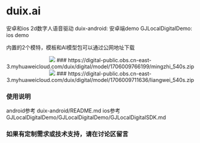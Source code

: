 # duix.ai
安卓和ios 2d数字人语音驱动
duix-android: 安卓端demo
GJLocalDigitalDemo: ios demo

内置的2个模特，模板和AI模型包可以通过公网地址下载

<p align="center">
  <img src="res/明智.png"/> ### https://digital-public.obs.cn-east-3.myhuaweicloud.com/duix/digital/model/1706009766199/mingzhi_540s.zip
  <img src="res/梁维.png"/> ### https://digital-public.obs.cn-east-3.myhuaweicloud.com/duix/digital/model/1706009711636/liangwei_540s.zip
</p>


### 使用说明 
android参考 duix-android/README.md
ios参考 GJLocalDigitalDemo/GJLocalDigitalDemo/GJLocalDigitalSDK.md

### 如果有定制需求或技术支持，请在讨论区留言